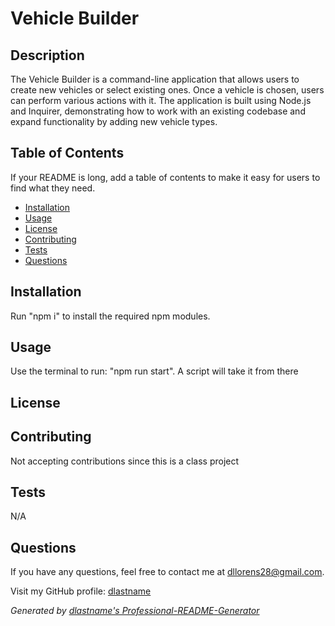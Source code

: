 # Vehicle Builder 

## Description

The Vehicle Builder is a command-line application that allows users to create new vehicles or select existing ones. Once a vehicle is chosen, users can perform various actions with it. The application is built using Node.js and Inquirer, demonstrating how to work with an existing codebase and expand functionality by adding new vehicle types.

## Table of Contents

If your README is long, add a table of contents to make it easy for users to find what they need.

- [Installation](#installation)
- [Usage](#usage)
- [License](#license)
- [Contributing](#contributing)
- [Tests](#tests)
- [Questions](#questions)

## Installation

Run "npm i" to install the required npm modules.

## Usage

Use the terminal to run: "npm run start". A script will take it from there

## License



## Contributing

Not accepting contributions since this is a class project

## Tests

N/A

## Questions

If you have any questions, feel free to contact me at dllorens28@gmail.com.  

Visit my GitHub profile: [dlastname](https://github.com/dlastname)

*Generated by [dlastname's Professional-README-Generator](https://github.com/dlastname/Professional-README-Generator)*